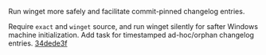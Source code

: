 Run winget more safely and facilitate commit-pinned changelog entries.

Require `exact` and `winget` source, and run winget silently for safter Windows machine initialization. Add task for timestamped ad-hoc/orphan changelog entries. [34dede3f](https://github.com/blakeNaccarato/copier-python/commit/34dede3f6726fac7f0ea450b1a37a32acc708103)
